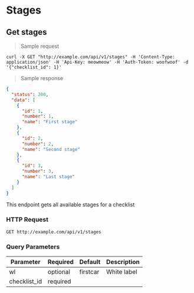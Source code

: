 # Stages

## Get stages

> Sample request

```shell
curl -X GET "http://example.com/api/v1/stages" -H 'Content-Type: application/json' -H 'Api-Key: meowmeow' -H 'Auth-Token: woofwoof' -d '{"checklist_id": 1}'
```

> Sample response

```json
{
  "status": 200,
  "data": [
    {
      "id": 1,
      "number": 1,
      "name": "First stage"
    },
    {
      "id": 2,
      "number": 2,
      "name": "Second stage"
    },
    {
      "id": 3,
      "number": 3,
      "name": "Last stage"
    }
  ]
}
```
This endpoint gets all available stages for a checklist

### HTTP Request

`GET http://example.com/api/v1/stages`

### Query Parameters

Parameter | Required | Default | Description
--------- | ------- | ------- | -----------
wl | optional | firstcar | White label
checklist_id | required | |
